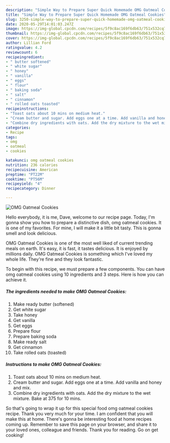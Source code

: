 ```yaml
---
description: "Simple Way to Prepare Super Quick Homemade OMG Oatmeal Cookies"
title: "Simple Way to Prepare Super Quick Homemade OMG Oatmeal Cookies"
slug: 3250-simple-way-to-prepare-super-quick-homemade-omg-oatmeal-cookies
date: 2020-05-29T14:01:03.247Z
image: https://img-global.cpcdn.com/recipes/5f9c8ac169f6db63/751x532cq70/omg-oatmeal-cookies-recipe-main-photo.jpg
thumbnail: https://img-global.cpcdn.com/recipes/5f9c8ac169f6db63/751x532cq70/omg-oatmeal-cookies-recipe-main-photo.jpg
cover: https://img-global.cpcdn.com/recipes/5f9c8ac169f6db63/751x532cq70/omg-oatmeal-cookies-recipe-main-photo.jpg
author: Lillian Ford
ratingvalue: 4.2
reviewcount: 6
recipeingredient:
- " butter softened"
- " white sugar"
- " honey"
- " vanilla"
- " eggs"
- " flour"
- " baking soda"
- " salt"
- " cinnamon"
- " rolled oats toasted"
recipeinstructions:
- "Toast oats about 10 mins on medium heat."
- "Cream butter and sugar. Add eggs one at a time. Add vanilla and honey and mix."
- "Combine dry ingredients with oats. Add the dry mixture to the wet mixture. Bake at 375 for 10 mins."
categories:
- Recipe
tags:
- omg
- oatmeal
- cookies

katakunci: omg oatmeal cookies 
nutrition: 236 calories
recipecuisine: American
preptime: "PT22M"
cooktime: "PT56M"
recipeyield: "4"
recipecategory: Dinner

---
```



![OMG Oatmeal Cookies](https://img-global.cpcdn.com/recipes/5f9c8ac169f6db63/751x532cq70/omg-oatmeal-cookies-recipe-main-photo.jpg)

Hello everybody, it is me, Dave, welcome to our recipe page. Today, I'm gonna show you how to prepare a distinctive dish, omg oatmeal cookies. It is one of my favorites. For mine, I will make it a little bit tasty. This is gonna smell and look delicious.



OMG Oatmeal Cookies is one of the most well liked of current trending meals on earth. It's easy, it is fast, it tastes delicious. It is enjoyed by millions daily. OMG Oatmeal Cookies is something which I've loved my whole life. They're fine and they look fantastic.


To begin with this recipe, we must prepare a few components. You can have omg oatmeal cookies using 10 ingredients and 3 steps. Here is how you can achieve it.

<!--inarticleads1-->

##### The ingredients needed to make OMG Oatmeal Cookies:

1. Make ready  butter (softened)
1. Get  white sugar
1. Take  honey
1. Get  vanilla
1. Get  eggs
1. Prepare  flour
1. Prepare  baking soda
1. Make ready  salt
1. Get  cinnamon
1. Take  rolled oats (toasted)




<!--inarticleads2-->

##### Instructions to make OMG Oatmeal Cookies:

1. Toast oats about 10 mins on medium heat.
1. Cream butter and sugar. Add eggs one at a time. Add vanilla and honey and mix.
1. Combine dry ingredients with oats. Add the dry mixture to the wet mixture. Bake at 375 for 10 mins.




So that's going to wrap it up for this special food omg oatmeal cookies recipe. Thank you very much for your time. I am confident that you will make this at home. There's gonna be interesting food at home recipes coming up. Remember to save this page on your browser, and share it to your loved ones, colleague and friends. Thank you for reading. Go on get cooking!
